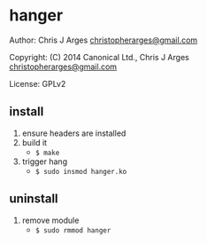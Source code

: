 hanger
=====

Author: Chris J Arges <christopherarges@gmail.com>

Copyright:  (C) 2014 Canonical Ltd., Chris J Arges <christopherarges@gmail.com>

License: GPLv2

install
-------
1. ensure headers are installed
2. build it
	* `$ make`
3. trigger hang
	* `$ sudo insmod hanger.ko`

uninstall
---------
1. remove module
	* `$ sudo rmmod hanger`
